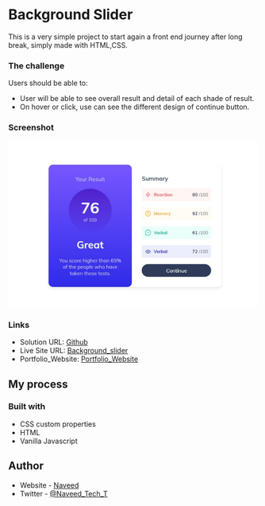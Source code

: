 # Background Slider

This is a very simple project to start again a front end journey after long break, simply made with HTML,CSS.

### The challenge

Users should be able to:

- User will be able to see overall result and detail of each shade of result.
- On hover or click, use can see the different design of continue button.

### Screenshot

![](/screenshot.png)

### Links

- Solution URL: [Github](https://github.com/Naveed89-tech/Background_slider)
- Live Site URL: [Background_slider](https://backgroundsliderappjavascript.netlify.app/)
- Portfolio_Website: [Portfolio_Website](https://naveedtechs.netlify.app/)

## My process

### Built with

- CSS custom properties
- HTML
- Vanilla Javascript

## Author

- Website - [Naveed](https://naveedtechs.netlify.app/)
- Twitter - [@Naveed_Tech_T](https://twitter.com/Naveed_Tech_T)

